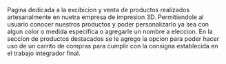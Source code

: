 Pagina dedicada a la excibicion y venta de productos realizados artesanalmente en nuetra empresa de impresion 3D.
Permitiendole al usuario conocer nuestros productos y poder personalizarlo ya sea con algun color o medida especifica o agregarle un nombre a eleccion.
En la seccion de productos destacados se le agrego la opcion para poder hacer uso de un carrito de compras para cumplir con la consigna establecida en el trabajo integrador final.